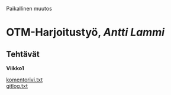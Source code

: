 Paikallinen muutos 

# OTM-Harjoitustyö,  *Antti Lammi*
## Tehtävät
**Viikko1**  
  
[komentorivi.txt](https://github.com/AnttiLammi/otm-harjoitustyo/blob/master/laskarit/komentorivi.txt)  
[gitlog.txt](https://github.com/AnttiLammi/otm-harjoitustyo/blob/master/laskarit/gitlog.txt)
